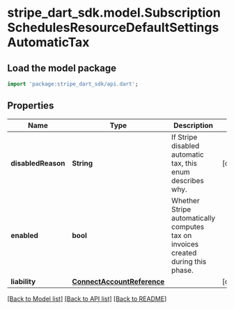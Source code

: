 # stripe_dart_sdk.model.SubscriptionSchedulesResourceDefaultSettingsAutomaticTax

## Load the model package
```dart
import 'package:stripe_dart_sdk/api.dart';
```

## Properties
Name | Type | Description | Notes
------------ | ------------- | ------------- | -------------
**disabledReason** | **String** | If Stripe disabled automatic tax, this enum describes why. | [optional] 
**enabled** | **bool** | Whether Stripe automatically computes tax on invoices created during this phase. | 
**liability** | [**ConnectAccountReference**](ConnectAccountReference.md) |  | [optional] 

[[Back to Model list]](../README.md#documentation-for-models) [[Back to API list]](../README.md#documentation-for-api-endpoints) [[Back to README]](../README.md)


